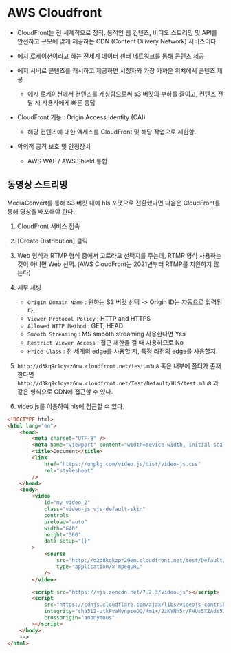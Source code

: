 # AWS Cloudfront

- CloudFront는 전 세계적으로 정적, 동적인 웹 컨텐츠, 비디오 스트리밍 및 API를 안전하고 규모에 맞게 제공하는 CDN (Content Dilivery Network) 서비스이다.
- 에지 로케이션이라고 하는 전세계 데이터 센터 네트워크를 통해 콘텐츠 제공
- 에지 서버로 콘텐츠를 캐시하고 제공하면 시청자와 가장 가까운 위치에서 콘텐츠 제공

  - 에지 로케이션에서 컨텐츠를 캐싱함으로써 s3 버킷의 부하를 줄이고, 컨텐츠 전달 시 사용자에게 빠른 응답

- CloudFront 기능 : Origin Access Identity (OAI)

  - 해당 컨텐츠에 대한 액세스를 CloudFront 및 해당 작업으로 제한함.

- 악의적 공격 보호 및 안정장치
  - AWS WAF / AWS Shield 통합

## 동영상 스트리밍

MediaConvert를 통해 S3 버킷 내에 hls 포맷으로 전환했다면 다음은
CloudFront를 통해 영상을 배포해야 한다.

1. CloudFront 서비스 접속
2. [Create Distribution] 클릭
3. Web 형식과 RTMP 형식 중에서 고르라고 선택지를 주는데, RTMP 형식 사용하는 것이 아니면 Web 선택. (AWS CloudFront는 2021년부터 RTMP를 지원하지 않는다)
4. 세부 세팅

   - `Origin Domain Name` : 원하는 S3 버킷 선택 -> Origin ID는 자동으로 입력된다.
   - `Viewer Protocol Policy` : HTTP and HTTPS
   - `Allowed HTTP Method` : GET, HEAD
   - `Smooth Streaming` : MS smooth streaming 사용한다면 Yes
   - `Restrict Viewer Access` : 접근 제한을 걸 때 사용하므로 No
   - `Price Class` : 전 세계의 edge를 사용할 지, 특정 리전의 edge를 사용할지.

5. `http://d3kq9c1qyaz6nw.cloudfront.net/test.m3u8` 혹은 내부에 폴더가 존재한다면
   `http://d3kq9c1qyaz6nw.cloudfront.net/Test/Default/HLS/test.m3u8` 과 같은 형식으로 CDN에 접근할 수 있다.

6. video.js를 이용하여 hls에 접근할 수 있다.

```html
<!DOCTYPE html>
<html lang="en">
	<head>
		<meta charset="UTF-8" />
		<meta name="viewport" content="width=device-width, initial-scale=1.0" />
		<title>Document</title>
		<link
			href="https://unpkg.com/video.js/dist/video-js.css"
			rel="stylesheet"
		/>
	</head>
	<body>
		<video
			id="my_video_2"
			class="video-js vjs-default-skin"
			controls
			preload="auto"
			width="640"
			height="360"
			data-setup="{}"
		>
			<source
				src="http://d2d8kokzpr29em.cloudfront.net/test/Default/HLS/test.m3u8"
				type="application/x-mpegURL"
			/>
		</video>

		<script src="https://vjs.zencdn.net/7.2.3/video.js"></script>
		<script
			src="https://cdnjs.cloudflare.com/ajax/libs/videojs-contrib-media-sources/4.7.2/videojs-contrib-media-sources.min.js"
			integrity="sha512-utkFvaMvnpseOQ/4m1+/2zKYNh5r/FHUs5XZAds52wXbfMgeHvHg/3PFnou6DME2U7F2OkcPSM0AWQdYdPKAKg=="
			crossorigin="anonymous"
		></script>
	</body>
	-->
</html>
```

